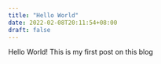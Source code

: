 ```yaml
---
title: "Hello World"
date: 2022-02-08T20:11:54+08:00
draft: false
---
```


Hello World!
This is my first post on this blog